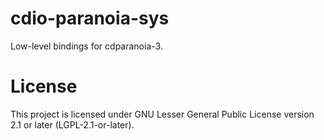 # cdio-paranoia-sys

<!-- cargo-rdme start -->

Low-level bindings for cdparanoia-3.

<!-- cargo-rdme end -->

# License

This project is licensed under GNU Lesser General Public License version 2.1 or later (LGPL-2.1-or-later).
